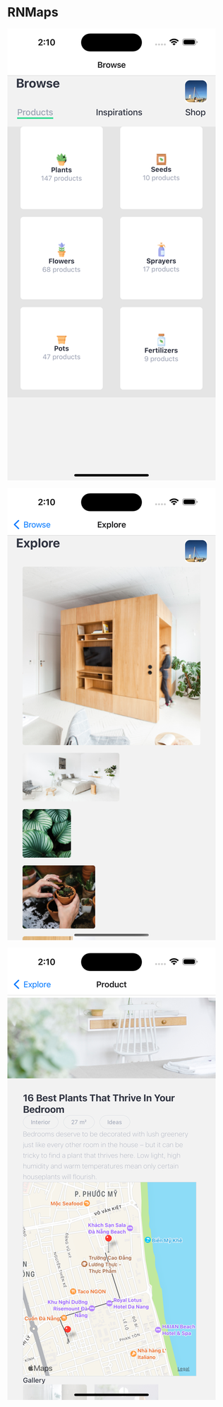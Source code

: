 # RNMaps

![First screen](assets/publicImages/Screen1.png)

![Second screen](assets/publicImages/Screen2.png)

![Third screen](assets/publicImages/Screen3.png)
